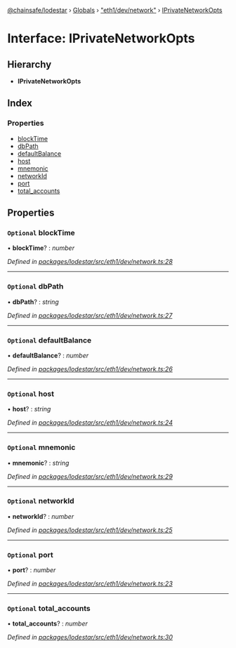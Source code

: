 [@chainsafe/lodestar](../README.md) › [Globals](../globals.md) › ["eth1/dev/network"](../modules/_eth1_dev_network_.md) › [IPrivateNetworkOpts](_eth1_dev_network_.iprivatenetworkopts.md)

# Interface: IPrivateNetworkOpts

## Hierarchy

* **IPrivateNetworkOpts**

## Index

### Properties

* [blockTime](_eth1_dev_network_.iprivatenetworkopts.md#optional-blocktime)
* [dbPath](_eth1_dev_network_.iprivatenetworkopts.md#optional-dbpath)
* [defaultBalance](_eth1_dev_network_.iprivatenetworkopts.md#optional-defaultbalance)
* [host](_eth1_dev_network_.iprivatenetworkopts.md#optional-host)
* [mnemonic](_eth1_dev_network_.iprivatenetworkopts.md#optional-mnemonic)
* [networkId](_eth1_dev_network_.iprivatenetworkopts.md#optional-networkid)
* [port](_eth1_dev_network_.iprivatenetworkopts.md#optional-port)
* [total_accounts](_eth1_dev_network_.iprivatenetworkopts.md#optional-total_accounts)

## Properties

### `Optional` blockTime

• **blockTime**? : *number*

*Defined in [packages/lodestar/src/eth1/dev/network.ts:28](https://github.com/ChainSafe/lodestar/blob/a47516d64/packages/lodestar/src/eth1/dev/network.ts#L28)*

___

### `Optional` dbPath

• **dbPath**? : *string*

*Defined in [packages/lodestar/src/eth1/dev/network.ts:27](https://github.com/ChainSafe/lodestar/blob/a47516d64/packages/lodestar/src/eth1/dev/network.ts#L27)*

___

### `Optional` defaultBalance

• **defaultBalance**? : *number*

*Defined in [packages/lodestar/src/eth1/dev/network.ts:26](https://github.com/ChainSafe/lodestar/blob/a47516d64/packages/lodestar/src/eth1/dev/network.ts#L26)*

___

### `Optional` host

• **host**? : *string*

*Defined in [packages/lodestar/src/eth1/dev/network.ts:24](https://github.com/ChainSafe/lodestar/blob/a47516d64/packages/lodestar/src/eth1/dev/network.ts#L24)*

___

### `Optional` mnemonic

• **mnemonic**? : *string*

*Defined in [packages/lodestar/src/eth1/dev/network.ts:29](https://github.com/ChainSafe/lodestar/blob/a47516d64/packages/lodestar/src/eth1/dev/network.ts#L29)*

___

### `Optional` networkId

• **networkId**? : *number*

*Defined in [packages/lodestar/src/eth1/dev/network.ts:25](https://github.com/ChainSafe/lodestar/blob/a47516d64/packages/lodestar/src/eth1/dev/network.ts#L25)*

___

### `Optional` port

• **port**? : *number*

*Defined in [packages/lodestar/src/eth1/dev/network.ts:23](https://github.com/ChainSafe/lodestar/blob/a47516d64/packages/lodestar/src/eth1/dev/network.ts#L23)*

___

### `Optional` total_accounts

• **total_accounts**? : *number*

*Defined in [packages/lodestar/src/eth1/dev/network.ts:30](https://github.com/ChainSafe/lodestar/blob/a47516d64/packages/lodestar/src/eth1/dev/network.ts#L30)*
